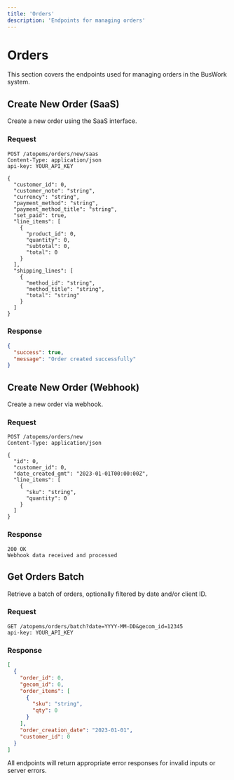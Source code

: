```yaml
---
title: 'Orders'
description: 'Endpoints for managing orders'
---
```


# Orders

This section covers the endpoints used for managing orders in the BusWork system.

## Create New Order (SaaS)

Create a new order using the SaaS interface.

### Request

```http
POST /atopems/orders/new/saas
Content-Type: application/json
api-key: YOUR_API_KEY

{
  "customer_id": 0,
  "customer_note": "string",
  "currency": "string",
  "payment_method": "string",
  "payment_method_title": "string",
  "set_paid": true,
  "line_items": [
    {
      "product_id": 0,
      "quantity": 0,
      "subtotal": 0,
      "total": 0
    }
  ],
  "shipping_lines": [
    {
      "method_id": "string",
      "method_title": "string",
      "total": "string"
    }
  ]
}
```

### Response

```json
{
  "success": true,
  "message": "Order created successfully"
}
```

## Create New Order (Webhook)

Create a new order via webhook.

### Request

```http
POST /atopems/orders/new
Content-Type: application/json

{
  "id": 0,
  "customer_id": 0,
  "date_created_gmt": "2023-01-01T00:00:00Z",
  "line_items": [
    {
      "sku": "string",
      "quantity": 0
    }
  ]
}
```

### Response

```
200 OK
Webhook data received and processed
```

## Get Orders Batch

Retrieve a batch of orders, optionally filtered by date and/or client ID.

### Request

```http
GET /atopems/orders/batch?date=YYYY-MM-DD&gecom_id=12345
api-key: YOUR_API_KEY
```

### Response

```json
[
  {
    "order_id": 0,
    "gecom_id": 0,
    "order_items": [
      {
        "sku": "string",
        "qty": 0
      }
    ],
    "order_creation_date": "2023-01-01",
    "customer_id": 0
  }
]
```

All endpoints will return appropriate error responses for invalid inputs or server errors.
